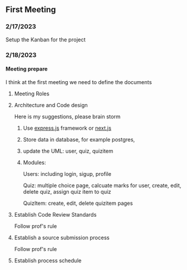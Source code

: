 ## First Meeting

### 2/17/2023

Setup the Kanban for the project

### 2/18/2023

#### Meeting prepare

I think at the first meeting we need to define the documents 

1. Meeting Roles

2. Architecture and Code design
    
    Here is my suggestions, please brain storm
    
    1. Use [express.js](https://expressjs.com/) framework or [next.js](https://nextjs.org/) 

    2. Store data in database, for example postgres,

    3. update the UML: user, quiz, quizitem 

    4. Modules: 

        Users: including login, sigup, profile

        Quiz: multiple choice page, calcuate marks for user, create, edit, delete quiz, assign quiz item to quiz

        QuizItem: create, edit, delete quizitem pages


3. Establish Code Review Standards

    Follow prof's rule

4. Establish a source submission process

    Follow prof's rule
    
5. Establish process schedule

 
